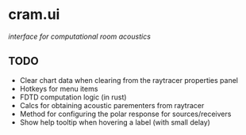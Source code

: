 # cram.ui

*interface for computational room acoustics*


## TODO
- Clear chart data when clearing from the raytracer properties panel
- Hotkeys for menu items
- FDTD computation logic (in rust)
- Calcs for obtaining acoustic parementers from raytracer
- Method for configuring the polar response for sources/receivers
- Show help tooltip when hovering a label (with small delay)
